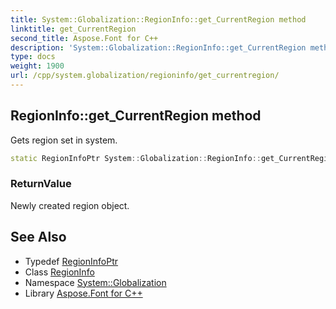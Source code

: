 ```yaml
---
title: System::Globalization::RegionInfo::get_CurrentRegion method
linktitle: get_CurrentRegion
second_title: Aspose.Font for C++
description: 'System::Globalization::RegionInfo::get_CurrentRegion method. Gets region set in system in C++.'
type: docs
weight: 1900
url: /cpp/system.globalization/regioninfo/get_currentregion/
---
```

## RegionInfo::get_CurrentRegion method


Gets region set in system.

```cpp
static RegionInfoPtr System::Globalization::RegionInfo::get_CurrentRegion()
```


### ReturnValue

Newly created region object.

## See Also

* Typedef [RegionInfoPtr](../../regioninfoptr/)
* Class [RegionInfo](../)
* Namespace [System::Globalization](../../)
* Library [Aspose.Font for C++](../../../)
